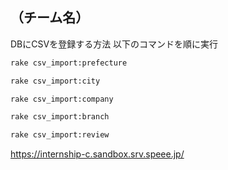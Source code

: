 ## （チーム名）

DBにCSVを登録する方法
以下のコマンドを順に実行
```sh
rake csv_import:prefecture
```
```sh
rake csv_import:city
```
```sh
rake csv_import:company
```
```sh
rake csv_import:branch
```
```sh
rake csv_import:review
```
https://internship-c.sandbox.srv.speee.jp/
